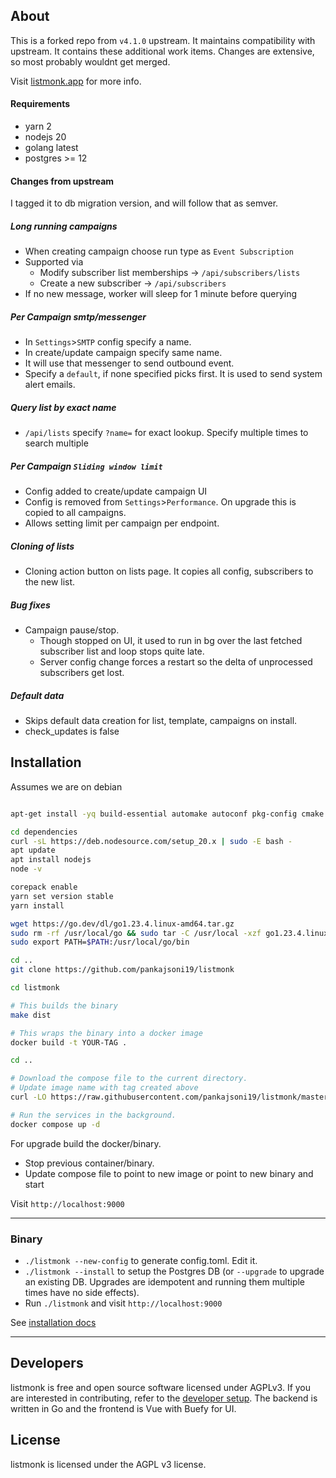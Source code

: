 ## About

This is a forked repo from `v4.1.0` upstream. It maintains compatibility with upstream. It contains these additional work items. Changes are extensive, so most probably wouldnt get merged.

Visit [listmonk.app](https://listmonk.app) for more info.

#### Requirements

* yarn 2
* nodejs 20
* golang latest
* postgres >= 12

#### Changes from upstream

I tagged it to db migration version, and will follow that as semver.

##### Long running campaigns
* When creating campaign choose run type as `Event Subscription`
* Supported via
	* Modify subscriber list memberships -> `/api/subscribers/lists`
	* Create a new subscriber -> `/api/subscribers`
* If no new message, worker will sleep for 1 minute before querying

##### Per Campaign smtp/messenger

* In `Settings`>`SMTP` config specify a name.
* In create/update campaign specify same name. 
* It will use that messenger to send outbound event.
* Specify a `default`, if none specified picks first. It is used to send system alert emails.

##### Query list by exact name

* `/api/lists` specify `?name=` for exact lookup. Specify multiple times to search multiple

##### Per Campaign `Sliding window limit`

* Config added to create/update campaign UI
* Config is removed from `Settings`>`Performance`. On upgrade this is copied to all campaigns.
* Allows setting limit per campaign per endpoint.

##### Cloning of lists

* Cloning action button on lists page. It copies all config, subscribers to the new list.

##### Bug fixes

* Campaign pause/stop. 
	* Though stopped on UI, it used to run in bg over the last fetched subscriber list and loop stops quite late.
	* Server config change forces a restart so the delta of unprocessed subscribers get lost.

##### Default data

* Skips default data creation for list, template, campaigns on install.
* check_updates is false

## Installation

Assumes we are on debian

```bash

apt-get install -yq build-essential automake autoconf pkg-config cmake libssl-dev git git-lfs

cd dependencies
curl -sL https://deb.nodesource.com/setup_20.x | sudo -E bash -
apt update
apt install nodejs
node -v

corepack enable
yarn set version stable
yarn install

wget https://go.dev/dl/go1.23.4.linux-amd64.tar.gz
sudo rm -rf /usr/local/go && sudo tar -C /usr/local -xzf go1.23.4.linux-amd64.tar.gz
sudo export PATH=$PATH:/usr/local/go/bin

cd ..
git clone https://github.com/pankajsoni19/listmonk

cd listmonk

# This builds the binary
make dist

# This wraps the binary into a docker image
docker build -t YOUR-TAG .

cd ..

# Download the compose file to the current directory.
# Update image name with tag created above
curl -LO https://raw.githubusercontent.com/pankajsoni19/listmonk/master/docker-compose.yml

# Run the services in the background.
docker compose up -d
```

For upgrade build the docker/binary. 

* Stop previous container/binary.
* Update compose file to point to new image or point to new binary and start

Visit `http://localhost:9000`

__________________

### Binary
- `./listmonk --new-config` to generate config.toml. Edit it.
- `./listmonk --install` to setup the Postgres DB (or `--upgrade` to upgrade an existing DB. Upgrades are idempotent and running them multiple times have no side effects).
- Run `./listmonk` and visit `http://localhost:9000`

See [installation docs](https://listmonk.app/docs/installation)
__________________


## Developers
listmonk is free and open source software licensed under AGPLv3. If you are interested in contributing, refer to the [developer setup](https://listmonk.app/docs/developer-setup). The backend is written in Go and the frontend is Vue with Buefy for UI. 


## License
listmonk is licensed under the AGPL v3 license.
